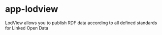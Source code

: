 # app-lodview
LodView allows you to publish RDF data according to all defined standards for Linked Open Data
